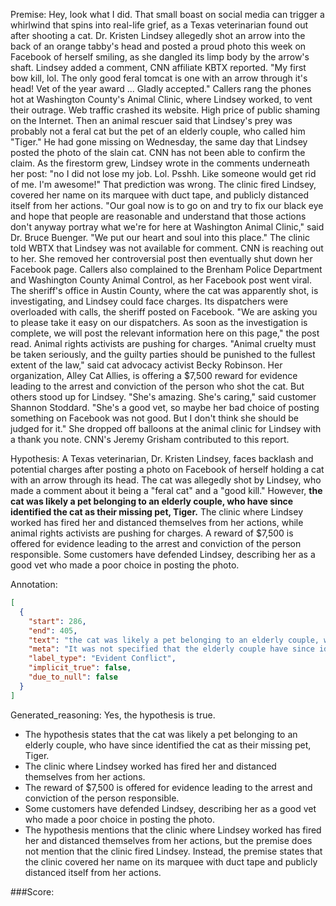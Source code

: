 
Premise:
Hey, look what I did. That small boast on social media can trigger a whirlwind that spins into real-life grief, as a Texas veterinarian found out after shooting a cat. Dr. Kristen Lindsey allegedly shot an arrow into the back of an orange tabby's head and posted a proud photo this week on Facebook of herself smiling, as she dangled its limp body by the arrow's shaft. Lindsey added a comment, CNN affiliate KBTX reported. "My first bow kill, lol. The only good feral tomcat is one with an arrow through it's head! Vet of the year award ... Gladly accepted." Callers rang the phones hot at Washington County's Animal Clinic, where Lindsey worked, to vent their outrage. Web traffic crashed its website. High price of public shaming on the Internet. Then an animal rescuer said that Lindsey's prey was probably not a feral cat but the pet of an elderly couple, who called him "Tiger." He had gone missing on Wednesday, the same day that Lindsey posted the photo of the slain cat. CNN has not been able to confirm the claim. As the firestorm grew, Lindsey wrote in the comments underneath her post: "no I did not lose my job. Lol. Psshh. Like someone would get rid of me. I'm awesome!" That prediction was wrong. The clinic fired Lindsey, covered her name on its marquee with duct tape, and publicly distanced itself from her actions. "Our goal now is to go on and try to fix our black eye and hope that people are reasonable and understand that those actions don't anyway portray what we're for here at Washington Animal Clinic," said Dr. Bruce Buenger. "We put our heart and soul into this place." The clinic told WBTX that Lindsey was not available for comment. CNN is reaching out to her. She removed her controversial post then eventually shut down her Facebook page. Callers also complained to the Brenham Police Department and Washington County Animal Control, as her Facebook post went viral. The sheriff's office in Austin County, where the cat was apparently shot, is investigating, and Lindsey could face charges. Its dispatchers were overloaded with calls, the sheriff posted on Facebook. "We are asking you to please take it easy on our dispatchers. As soon as the investigation is complete, we will post the relevant information here on this page," the post read. Animal rights activists are pushing for charges. "Animal cruelty must be taken seriously, and the guilty parties should be punished to the fullest extent of the law," said cat advocacy activist Becky Robinson. Her organization, Alley Cat Allies, is offering a $7,500 reward for evidence leading to the arrest and conviction of the person who shot the cat. But others stood up for Lindsey. "She's amazing. She's caring," said customer Shannon Stoddard. "She's a good vet, so maybe her bad choice of posting something on Facebook was not good. But I don't think she should be judged for it." She dropped off balloons at the animal clinic for Lindsey with a thank you note. CNN's Jeremy Grisham contributed to this report.


Hypothesis:
A Texas veterinarian, Dr. Kristen Lindsey, faces backlash and potential charges after posting a photo on Facebook of herself holding a cat with an arrow through its head. The cat was allegedly shot by Lindsey, who made a comment about it being a "feral cat" and a "good kill." However, **the cat was likely a pet belonging to an elderly couple, who have since identified the cat as their missing pet, Tiger.** The clinic where Lindsey worked has fired her and distanced themselves from her actions, while animal rights activists are pushing for charges. A reward of $7,500 is offered for evidence leading to the arrest and conviction of the person responsible. Some customers have defended Lindsey, describing her as a good vet who made a poor choice in posting the photo.

Annotation:
```json
[
  {
    "start": 286,
    "end": 405,
    "text": "the cat was likely a pet belonging to an elderly couple, who have since identified the cat as their missing pet, Tiger.",
    "meta": "It was not specified that the elderly couple have since identified the cat as their missing pet, Tiger, because according to the source content, it was the animal rescuer who said it was probably the pet of the elderly couple.",
    "label_type": "Evident Conflict",
    "implicit_true": false,
    "due_to_null": false
  }
]
```

Generated_reasoning:
Yes, the hypothesis is true. 
- The hypothesis states that the cat was likely a pet belonging to an elderly couple, who have since identified the cat as their missing pet, Tiger. 
- The clinic where Lindsey worked has fired her and distanced themselves from her actions. 
- The reward of $7,500 is offered for evidence leading to the arrest and conviction of the person responsible. 
- Some customers have defended Lindsey, describing her as a good vet who made a poor choice in posting the photo. 
- The hypothesis mentions that the clinic where Lindsey worked has fired her and distanced themselves from her actions, but the premise does not mention that the clinic fired Lindsey. Instead, the premise states that the clinic covered her name on its marquee with duct tape and publicly distanced itself from her actions.

###Score:
